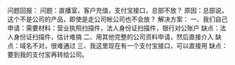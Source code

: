 问题回报：
    问题：直播室，客户充值，支付宝接口，总部不放？
    原因：总部说，这个不是公司的产品，即使是走公司帐公司也不会放？
    解决方案：
        一、我们自己申请：需要材料：营业执照扫描件，法人身份证扫描件，银行对公账户
        缺点：法人身份证扫描件，估计难搞
        二、用其他完整的公司资料申请，然后直接介入
        缺点：域名不对，很难通过
        三、我这里现在有一个支付宝接口，可以直接用
        缺点：要到我的支付宝再转给公司。
